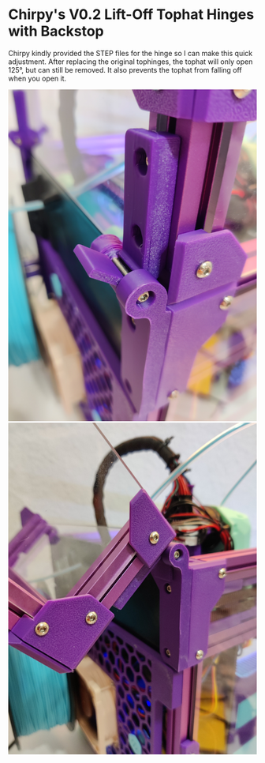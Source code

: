 # Chirpy's V0.2 Lift-Off Tophat Hinges with Backstop

<p>Chirpy kindly provided the STEP files for the hinge so I can make this quick adjustment. After replacing the original tophinges, the tophat will only open 125°, but can still be removed. It also prevents the tophat from falling off when you open it.</p>

![images/img_20231125_193921.jpg](images/img_20231125_193921.jpg)
![images/img_20231125_193935.jpg](images/img_20231125_193935.jpg)